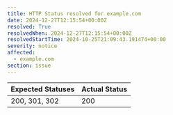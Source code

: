 ```yaml
---
title: HTTP Status resolved for example.com
date: 2024-12-27T12:15:54+00:00Z
resolved: True
resolvedWhen: 2024-12-27T12:15:54+00:00Z
resolvedStartTime: 2024-10-25T21:09:43.191474+00:00
severity: notice
affected:
  - example.com
section: issue
---
```


| Expected Statuses | Actual Status  |
|-------------------|----------------|
| 200, 301, 302 | 200 |
